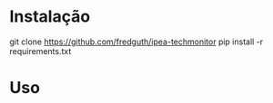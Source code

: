# Instalação
git clone https://github.com/fredguth/ipea-techmonitor
pip install -r requirements.txt
# Uso
